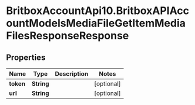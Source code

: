 # BritboxAccountApi10.BritboxAPIAccountModelsMediaFileGetItemMediaFilesResponseResponse

## Properties
Name | Type | Description | Notes
------------ | ------------- | ------------- | -------------
**token** | **String** |  | [optional] 
**url** | **String** |  | [optional] 


